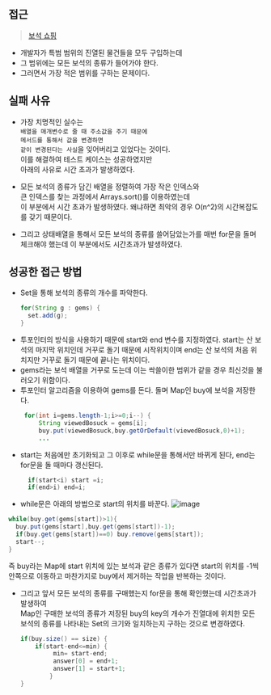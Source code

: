 ## 접근
> <a href="https://school.programmers.co.kr/learn/courses/30/lessons/67258#"> 보석 쇼핑 </a>
- 개발자가 특범 범위의 진열된 물건들을 모두 구입하는데
- 그 범위에는 모든 보석의 종류가 들어가야 한다.
- 그러면서 가장 적은 범위를 구하는 문제이다.

## 실패 사유
- 가장 치명적인 실수는 </br>
`배열을 매개변수로 줄 때 주소값을 주기 때문에`</br>
`메서드를 통해서 값을 변경하면`</br>
`같이 변경된다는 사실`을 잊어버리고 있었다는 것이다.</br>
이를 해결하여 테스트 케이스는 성공하였지만 </br>
아래의 사유로 시간 초과가 발생하였다.

-  모든 보석의 종류가 담긴 배열을 정렬하여 가장 작은 인덱스와</br>
큰 인덱스를 찾는 과정에서 Arrays.sort()를 이용하였는데</br>
  이 부분에서 시간 초과가 발생하였다.
왜냐하면 최악의 경우  O(n^2)의 시간복잡도를 갖기 때문이다.

- 그리고 상태배열을 통해서 모든 보석의 종류를 쓸어담았는가를 매번 for문을
  돌며 체크해야 했는데 이 부분에서도 시간초과가 발생하였다.

## 성공한 접근 방법
- Set을 통해 보석의 종류의 개수를 파악한다.
  ```java
  for(String g : gems) {
    set.add(g);
  }
  ```
- 투포인터의 방식을 사용하기 때문에 start와 end 변수를 지정하였다.
  start는 산 보석의 마지막 위치인데 거꾸로 돌기 때문에 시작위치이며
  end는 산 보석의 처음 위치지만 거꾸로 돌기 때문에 끝나는 위치이다.
- gems라는 보석 배열을 거꾸로 도는데 이는 싹쓸이한 범위가 같을 경우 최신것을 불러오기 위함이다.
- 투포인터 알고리즘을 이용하여 gems를 돈다. 돌며 Map인 buy에 보석을 저장한다.
  ```java
   for(int i=gems.length-1;i>=0;i--) {
       String viewedBosuck = gems[i];
       buy.put(viewedBosuck,buy.getOrDefault(viewedBosuck,0)+1);
       ...
  ```
- start는 처음에만 초기화되고 그 이후로 while문을 통해서만 바뀌게 된다, end는 for문을 돌 때마다 갱신된다.
   ```java
     if(start<i) start =i;
     if(end>i) end=i;
   ```
- while문은 아래의 방법으로 start의 위치를 바꾼다.
 ![image](https://github.com/byeolhaha/Algorithm_Study/assets/108210958/8bdcb36e-6cbf-42ea-a925-69786103a648)
 ```java
 while(buy.get(gems[start])>1){
   buy.put(gems[start],buy.get(gems[start])-1);
   if(buy.get(gems[start])==0) buy.remove(gems[start]);
   start--; 
 }
 ```
 즉 buy라는 Map에 start 위치에 있는 보석과 같은 종류가 있다면 start의 위치를 -1씩 안쪽으로 이동하고
 마찬가지로 buy에서 제거하는 작업을 반복하는 것이다.

- 그리고 앞서 모든 보석의 종류를 구매했는지 for문을 통해 확인했는데 시간초과가 발생하여</br>
Map인 구매한 보석의 종류가 저장된 buy의 key의 개수가 진열대에 위치한 모든 보석의 종류를 나타내는 Set의
크기와 일치하는지 구하는 것으로 변경하였다.
  ```java
  if(buy.size() == size) {
      if(start-end<=min) {
           min= start-end;
           answer[0] = end+1;
           answer[1] = start+1;
          }
  }
  ```

